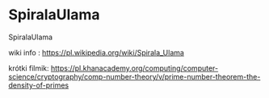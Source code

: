 # SpiralaUlama
SpiralaUlama

wiki info :
https://pl.wikipedia.org/wiki/Spirala_Ulama

krótki filmik:
https://pl.khanacademy.org/computing/computer-science/cryptography/comp-number-theory/v/prime-number-theorem-the-density-of-primes

